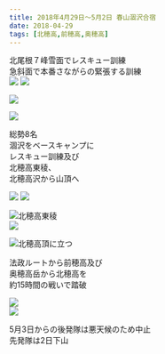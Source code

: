 ```yaml
---
title: 2018年4月29日～5月2日 春山涸沢合宿
date: 2018-04-29
tags: [北穂高,前穂高,奥穂高]
---
```


北尾根７峰雪面でレスキュー訓練  
急斜面で本番さながらの緊張する訓練  
![](/2018/04/29/20180429/20180429_1.jpg)
![](/2018/04/29/20180429/20180429_2.jpg)


![](/2018/04/29/20180429/20180429_3.jpg)

![](/2018/04/29/20180429/20180429_4.jpg)

総勢8名  
涸沢をベースキャンプに  
レスキュー訓練及び  
北穂高東稜、  
北穂高沢から山頂へ  


![](/2018/04/29/20180429/20180429_7.jpg)
![](/2018/04/29/20180429/20180429_5.jpg)

![北穂高東稜](/2018/04/29/20180429/20180429_6.jpg)  
![](/2018/04/29/20180429/20180429_8.jpg)  


![北穂高頂に立つ](/2018/04/29/20180429/20180429_9.jpg)



法政ルートから前穂高及び  
奥穂高岳から北穂高を  
約15時間の戦いで踏破  

![](/2018/04/29/20180429/20180429_10.jpg)  
![](/2018/04/29/20180429/20180429_11.jpg)


5月3日からの後発隊は悪天候のため中止  
先発隊は2日下山

